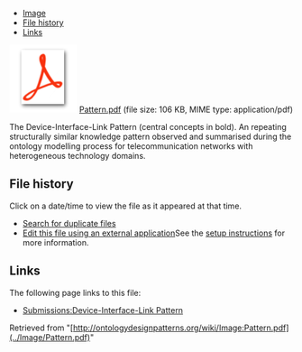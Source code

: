 * [Image](../Image/Pattern.pdf#file)
* [File history](../Image/Pattern.pdf#filehistory)
* [Links](../Image/Pattern.pdf#filelinks)

[![](../skins/common/images/icons/fileicon-pdf.png)](../Image/Pattern.pdf "Pattern.pdf")
[Pattern.pdf](../images/1/1b/Pattern.pdf "Pattern.pdf")‎  (file size: 106 KB, MIME type: application/pdf)




The Device-Interface-Link Pattern (central concepts in bold). An repeating structurally similar knowledge pattern observed and summarised during the ontology modelling process for telecommunication networks with heterogeneous technology domains.




## File history

Click on a date/time to view the file as it appeared at that time.



  
* [Search for duplicate files](http://ontologydesignpatterns.org/wiki/Special:FileDuplicateSearch/Pattern.pdf "Special:FileDuplicateSearch/Pattern.pdf")
* [Edit this file using an external application](http://ontologydesignpatterns.org/wiki/index.php?title=Image:Pattern.pdf&action=edit&externaledit=true&mode=file "Image:Pattern.pdf")See the [setup instructions](http://www.mediawiki.org/wiki/Manual:External_editors "http://www.mediawiki.org/wiki/Manual:External_editors") for more information.

## Links



The following page links to this file:


* [Submissions:Device-Interface-Link Pattern](../Submissions/Device-Interface-Link_Pattern "Submissions:Device-Interface-Link Pattern")


Retrieved from "[http://ontologydesignpatterns.org/wiki/Image:Pattern.pdf](../Image/Pattern.pdf)"